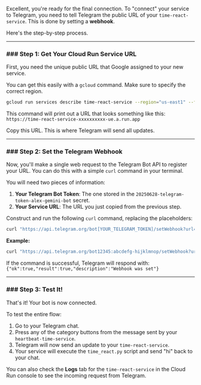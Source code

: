 Excellent, you're ready for the final connection. To "connect" your service to Telegram, you need to tell Telegram the public URL of your `time-react-service`. This is done by setting a **webhook**.

Here's the step-by-step process.

-----

### \#\#\# Step 1: Get Your Cloud Run Service URL

First, you need the unique public URL that Google assigned to your new service.

You can get this easily with a `gcloud` command. Make sure to specify the correct region.

```bash
gcloud run services describe time-react-service --region="us-east1" --format="value(status.url)"
```

This command will print out a URL that looks something like this:
`https://time-react-service-xxxxxxxxxx-ue.a.run.app`

Copy this URL. This is where Telegram will send all updates.

-----

### \#\#\# Step 2: Set the Telegram Webhook

Now, you'll make a single web request to the Telegram Bot API to register your URL. You can do this with a simple `curl` command in your terminal.

You will need two pieces of information:

1.  **Your Telegram Bot Token**: The one stored in the `20250628-telegram-token-alex-gemini-bot` secret.
2.  **Your Service URL**: The URL you just copied from the previous step.

Construct and run the following `curl` command, replacing the placeholders:

```bash
curl "https://api.telegram.org/bot[YOUR_TELEGRAM_TOKEN]/setWebhook?url=[YOUR_CLOUD_RUN_URL]"
```

**Example:**

```bash
curl "https://api.telegram.org/bot12345:abcdefg-hijklmnop/setWebhook?url=https://time-react-service-xxxxxxxxxx-ue.a.run.app"
```

If the command is successful, Telegram will respond with:
`{"ok":true,"result":true,"description":"Webhook was set"}`

-----

### \#\#\# Step 3: Test It\!

That's it\! Your bot is now connected.

To test the entire flow:

1.  Go to your Telegram chat.
2.  Press any of the category buttons from the message sent by your `heartbeat-time-service`.
3.  Telegram will now send an update to your `time-react-service`.
4.  Your service will execute the `time_react.py` script and send "hi" back to your chat.

You can also check the **Logs** tab for the `time-react-service` in the Cloud Run console to see the incoming request from Telegram.